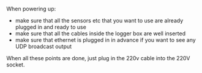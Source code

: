When powering up:

- make sure that all the sensors etc that you want to use are already plugged in and ready to use
- make sure that all the cables inside the logger box are well inserted
- make sure that ethernet is plugged in in advance if you want to see any UDP broadcast output

When all these points are done, just plug in the 220v cable into the 220V socket.
